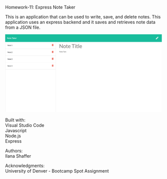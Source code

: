 Homework-11: Express Note Taker  

This is an application that can be used to write, save, and delete notes. This application uses an express backend and it saves and retrieves note data from a JSON file.  

![Writing Notes](Develop/public/assets/images/notes.png)  

Built with:  
Visual Studio Code  
Javascript  
Node.js  
Express  

Authors:  
Ilana Shaffer  

Acknowledgments:  
University of Denver - Bootcamp Spot Assignment